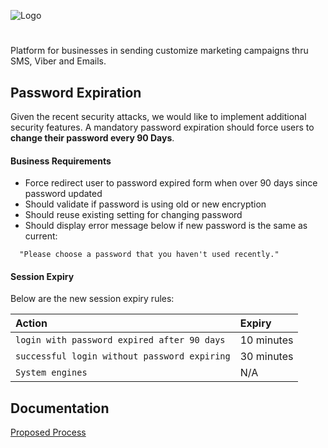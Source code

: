 
![Logo](https://promotexter.com/wp-content/themes/wp-bootstrap-4/assets/images/header/ptx-header-logo-dark.svg) 
# 

Platform for businesses in sending customize marketing campaigns thru SMS, Viber and Emails.



## Password Expiration
Given the recent security attacks, we would like to implement additional security features. 
A mandatory password expiration should force users to **change their password every 90 Days**.







#### Business Requirements
- Force redirect user to password expired form when over 90 days since password updated
- Should validate if password is using old or new encryption
- Should reuse existing setting for changing password
- Should display error message below if new password is the same as current:
```http
  "Please choose a password that you haven't used recently."
```
#### Session Expiry
Below are the new session expiry rules:

| Action  | Expiry                    |
| :-------- |:--------------------------|
| `login with password expired after 90 days`| 10 minutes                |
| `successful login without password expiring`| 30 minutes                |
| `System engines`| N/A                       |


## Documentation

[Proposed Process](https://docs.google.com/document/d/1tWMZ3dbXAZSNPV4fRDSEIImbL-knpoRe/edit)

